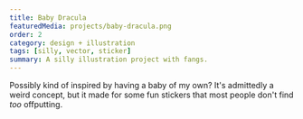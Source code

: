 ```yaml
---
title: Baby Dracula
featuredMedia: projects/baby-dracula.png
order: 2
category: design + illustration
tags: [silly, vector, sticker]
summary: A silly illustration project with fangs.
---
```


Possibly kind of inspired by having a baby of my own? It's admittedly a weird concept, but it made for some fun stickers that most people don't find _too_ offputting.
